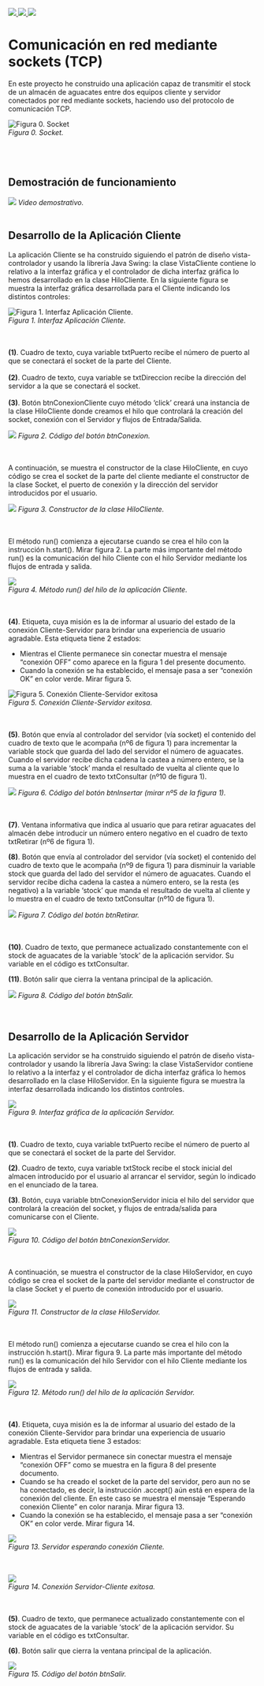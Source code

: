 [![](https://badgen.net/badge/Language/Java/red?icon=kofi) ](https://www.java.com/) [ ![](https://badgen.net/badge/ID/NetBeans/purple) ](https://netbeans.apache.org/) [![](https://img.shields.io/npm/l/markdownlint.svg)](http://opensource.org/licenses/MIT)

# Comunicación en red mediante sockets (TCP)

En este proyecto he construido una aplicación capaz de transmitir el stock de un almacén de aguacates entre dos equipos cliente y servidor conectados por red mediante sockets, haciendo uso del protocolo de comunicación TCP.

![Figura 0\. Socket](https://github.com/hotomol/sockets/blob/main/Images%20for%20Readme.md/Figura%200.%20Socket.png?raw=true)  
_Figura 0\. Socket._    
<br/><br/><br/>    


## Demostración de funcionamiento

![](https://github.com/hotomol/sockets/blob/main/Images%20for%20Readme.md/demostracion.gif?raw=true) _Video demostrativo._
<br/><br/>


## Desarrollo de la Aplicación Cliente

La aplicación Cliente se ha construido siguiendo el patrón de diseño vista-controlador y usando la librería Java Swing: la clase VistaCliente contiene lo relativo a la interfaz gráfica y el controlador de dicha interfaz gráfica lo hemos desarrollado en la clase HiloCliente. En la siguiente figura se muestra la interfaz gráfica desarrollada para el Cliente indicando los distintos controles:

![Figura 1\. Interfaz Aplicación Cliente.](https://raw.githubusercontent.com/hotomol/sockets/main/Images%20for%20Readme.md/Figura%201.%20Interfaz%20AppCliente.png)  
_Figura 1\. Interfaz Aplicación Cliente._
<br/><br/><br/>

**(1)**. Cuadro de texto, cuya variable txtPuerto recibe el número de puerto al que se conectará el socket de la parte del Cliente.
<br/><br/>
**(2)**. Cuadro de texto, cuya variable se txtDireccion recibe la dirección del servidor a la que se conectará el socket.
<br/><br/>
**(3)**. Botón btnConexionCliente cuyo método ‘click’ creará una instancia de la clase HiloCliente donde creamos el hilo que controlará la creación del socket, conexión con el Servidor y flujos de Entrada/Salida.

![](https://github.com/hotomol/sockets/blob/main/Images%20for%20Readme.md/Figura%202.%20C%C3%B3digo%20del%20bot%C3%B3n%20btnConexion.png?raw=true) 
_Figura 2\. Código del botón btnConexion._
<br/><br/><br/>

A continuación, se muestra el constructor de la clase HiloCliente, en cuyo código se crea el socket de la parte del cliente mediante el constructor de la clase Socket, el puerto de conexión y la dirección del servidor introducidos por el usuario.

![](https://raw.githubusercontent.com/hotomol/sockets/main/Images%20for%20Readme.md/Figura%203.%20Constructor%20de%20la%20clase%20HiloCliente.png?raw=true) _Figura 3\. Constructor de la clase HiloCliente._
<br/><br/><br/>

El método run() comienza a ejecutarse cuando se crea el hilo con la instrucción h.start(). Mirar figura 2\. La parte más importante del método run() es la comunicación del hilo Cliente con el hilo Servidor mediante los flujos de entrada y salida.

![](https://raw.githubusercontent.com/hotomol/sockets/main/Images%20for%20Readme.md/Figura%204.%20M%C3%A9todo%20run()%20del%20hilo%20de%20la%20aplicaci%C3%B3n%20Cliente.png?raw=true)  
_Figura 4\. Método run() del hilo de la aplicación Cliente._
<br/><br/><br/>

**(4)**. Etiqueta, cuya misión es la de informar al usuario del estado de la conexión Cliente-Servidor para brindar una experiencia de usuario agradable. Esta etiqueta tiene 2 estados:

*   Mientras el Cliente permanece sin conectar muestra el mensaje “conexión OFF” como aparece en la figura 1 del presente documento.
*   Cuando la conexión se ha establecido, el mensaje pasa a ser “conexión OK” en color verde. Mirar figura 5.

![Figura 5\. Conexión Cliente-Servidor exitosa](https://raw.githubusercontent.com/hotomol/sockets/main/Images%20for%20Readme.md/Figura%205.%20Conexi%C3%B3n%20Cliente%20exitosa.png)  
_Figura 5\. Conexión Cliente-Servidor exitosa._
<br/><br/><br/>

**(5)**. Botón que envía al controlador del servidor (vía socket) el contenido del cuadro de texto que le acompaña (nº6 de figura 1) para incrementar la variable stock que guarda del lado del servidor el número de aguacates. Cuando el servidor recibe dicha cadena la castea a número entero, se la suma a la variable ‘stock’ manda el resultado de vuelta al cliente que lo muestra en el cuadro de texto txtConsultar (nº10 de figura 1).

![](https://raw.githubusercontent.com/hotomol/sockets/main/Images%20for%20Readme.md/Figura%206.%20C%C3%B3digo%20del%20bot%C3%B3n%20btnInsertar%20(mirar%20n%C2%BA5%20de%20la%20figura%201).png) _Figura 6\. Código del botón btnInsertar (mirar nº5 de la figura 1)._
<br/><br/><br/>

**(7)**. Ventana informativa que indica al usuario que para retirar aguacates del almacén debe introducir un número entero negativo en el cuadro de texto txtRetirar (nº6 de figura 1).

**(8)**. Botón que envía al controlador del servidor (vía socket) el contenido del cuadro de texto que le acompaña (nº9 de figura 1) para disminuir la variable stock que guarda del lado del servidor el número de aguacates. Cuando el servidor recibe dicha cadena la castea a número entero, se la resta (es negativo) a la variable ‘stock’ que manda el resultado de vuelta al cliente y lo muestra en el cuadro de texto txtConsultar (nº10 de figura 1).

![](https://raw.githubusercontent.com/hotomol/sockets/main/Images%20for%20Readme.md/Figura%207.%20C%C3%B3digo%20del%20bot%C3%B3n%20btnRetirar.png) _Figura 7\. Código del botón btnRetirar._
<br/><br/><br/>

**(10)**. Cuadro de texto, que permanece actualizado constantemente con el stock de aguacates de la variable ‘stock’ de la aplicación servidor. Su variable en el código es txtConsultar.

**(11)**. Botón salir que cierra la ventana principal de la aplicación.

![](https://raw.githubusercontent.com/hotomol/sockets/main/Images%20for%20Readme.md/Figura%208.%20C%C3%B3digo%20del%20bot%C3%B3n%20btnSalir.png)
_Figura 8\. Código del botón btnSalir._
<br/><br/><br/>

## Desarrollo de la Aplicación Servidor

La aplicación servidor se ha construido siguiendo el patrón de diseño vista-controlador y usando la librería Java Swing: la clase VistaServidor contiene lo relativo a la interfaz y el controlador de dicha interfaz gráfica lo hemos desarrollado en la clase HiloServidor. En la siguiente figura se muestra la interfaz desarrollada indicando los distintos controles.

![](https://raw.githubusercontent.com/hotomol/sockets/main/Images%20for%20Readme.md/Figura%209.%20Interfaz%20gr%C3%A1fica%20del%20Servidor.png)  
_Figura 9\. Interfaz gráfica de la aplicación Servidor._
<br/><br/><br/>

**(1)**. Cuadro de texto, cuya variable txtPuerto recibe el número de puerto al que se conectará el socket de la parte del Servidor.

**(2)**. Cuadro de texto, cuya variable txtStock recibe el stock inicial del almacen introducido por el usuario al arrancar el servidor, según lo indicado en el enunciado de la tarea.

**(3)**. Botón, cuya variable btnConexionServidor inicia el hilo del servidor que controlará la creación del socket, y flujos de entrada/salida para comunicarse con el Cliente.

![](https://raw.githubusercontent.com/hotomol/sockets/main/Images%20for%20Readme.md/Figura%2010.%20C%C3%B3digo%20del%20bot%C3%B3n%20btnConexionServidor.png)  
_Figura 10\. Código del botón btnConexionServidor._
<br/><br/><br/>

A continuación, se muestra el constructor de la clase HiloServidor, en cuyo código se crea el socket de la parte del servidor mediante el constructor de la clase Socket y el puerto de conexión introducido por el usuario.

![](https://github.com/hotomol/sockets/blob/main/Images%20for%20Readme.md/Figura%2011.%20Constructor%20de%20la%20clase%20HiloServidor.png)  
_Figura 11\. Constructor de la clase HiloServidor._
<br/><br/><br/>

El método run() comienza a ejecutarse cuando se crea el hilo con la instrucción h.start(). Mirar figura 9\. La parte más importante del método run() es la comunicación del hilo Servidor con el hilo Cliente mediante los flujos de entrada y salida.

![](https://raw.githubusercontent.com/hotomol/sockets/main/Images%20for%20Readme.md/Figura%2012.%20M%C3%A9todo%20run()%20del%20hilo%20de%20la%20aplicaci%C3%B3n%20Servidor.png)  
_Figura 12\. Método run() del hilo de la aplicación Servidor._
<br/><br/><br/>

**(4)**. Etiqueta, cuya misión es la de informar al usuario del estado de la conexión Cliente-Servidor para brindar una experiencia de usuario agradable. Esta etiqueta tiene 3 estados:

*   Mientras el Servidor permanece sin conectar muestra el mensaje “conexión OFF” como se muestra en la figura 8 del presente documento.
*   Cuando se ha creado el socket de la parte del servidor, pero aun no se ha conectado, es decir, la instrucción .accept() aún está en espera de la conexión del cliente. En este caso se muestra el mensaje “Esperando conexión Cliente” en color naranja. Mirar figura 13.
*   Cuando la conexión se ha establecido, el mensaje pasa a ser “conexión OK” en color verde. Mirar figura 14.

![](https://raw.githubusercontent.com/hotomol/sockets/main/Images%20for%20Readme.md/Figura%2013.%20Servidor%20a%20espera%20de%20conexion.png)  
_Figura 13\. Servidor esperando conexión Cliente._
<br/><br/><br/>

![](https://raw.githubusercontent.com/hotomol/sockets/main/Images%20for%20Readme.md/Figura%2014.%20Conexi%C3%B3n%20Servidor%20exitosa..png)  
_Figura 14\. Conexión Servidor-Cliente exitosa._
<br/><br/><br/>

**(5)**. Cuadro de texto, que permanece actualizado constantemente con el stock de aguacates de la variable ‘stock’ de la aplicación servidor. Su variable en el código es txtConsultar.

**(6)**. Botón salir que cierra la ventana principal de la aplicación.

![](https://raw.githubusercontent.com/hotomol/sockets/main/Images%20for%20Readme.md/Figura%2015.%20C%C3%B3digo%20del%20bot%C3%B3n%20btnSalir.png)  
_Figura 15\. Código del botón btnSalir._
<br/><br/><br/>
